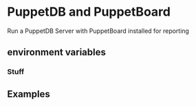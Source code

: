 # PuppetDB and PuppetBoard

Run a PuppetDB Server with PuppetBoard installed for reporting
##  environment variables 
### Stuff

## Examples

